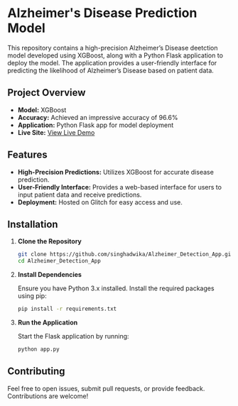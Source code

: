 # Alzheimer's Disease Prediction Model

This repository contains a high-precision Alzheimer’s Disease deetction model developed using XGBoost, along with a Python Flask application to deploy the model. The application provides a user-friendly interface for predicting the likelihood of Alzheimer’s Disease based on patient data.

## Project Overview

- **Model:** XGBoost
- **Accuracy:** Achieved an impressive accuracy of 96.6%
- **Application:** Python Flask app for model deployment
- **Live Site:** [View Live Demo](https://alzheimer-disease-prediction.glitch.me/)

## Features

- **High-Precision Predictions:** Utilizes XGBoost for accurate disease prediction.
- **User-Friendly Interface:** Provides a web-based interface for users to input patient data and receive predictions.
- **Deployment:** Hosted on Glitch for easy access and use.

## Installation

1. **Clone the Repository**

    ```bash
    git clone https://github.com/singhadwika/Alzheimer_Detection_App.git
    cd Alzheimer_Detection_App
    ```

2. **Install Dependencies**

    Ensure you have Python 3.x installed. Install the required packages using pip:

    ```bash
    pip install -r requirements.txt
    ```

3. **Run the Application**

    Start the Flask application by running:

    ```bash
    python app.py
    ```

## Contributing

Feel free to open issues, submit pull requests, or provide feedback. Contributions are welcome!

